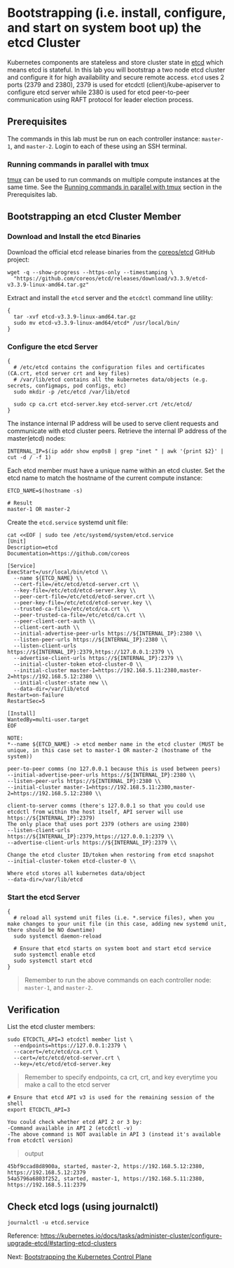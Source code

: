 # Bootstrapping (i.e. install, configure, and start on system boot up) the etcd Cluster

Kubernetes components are stateless and store cluster state in [etcd](https://github.com/coreos/etcd) which means etcd is stateful. In this lab you will bootstrap a two node etcd cluster and configure it for high availability and secure remote access. `etcd` uses 2 ports (2379 and 2380), 2379 is used for etcdctl (client)/kube-apiserver to configure etcd server while 2380 is used for etcd peer-to-peer communication using RAFT protocol for leader election process.

## Prerequisites

The commands in this lab must be run on each controller instance: `master-1`, and `master-2`. Login to each of these using an SSH terminal.

### Running commands in parallel with tmux

[tmux](https://github.com/tmux/tmux/wiki) can be used to run commands on multiple compute instances at the same time. See the [Running commands in parallel with tmux](01-prerequisites.md#running-commands-in-parallel-with-tmux) section in the Prerequisites lab.

## Bootstrapping an etcd Cluster Member

### Download and Install the etcd Binaries

Download the official etcd release binaries from the [coreos/etcd](https://github.com/coreos/etcd) GitHub project:

```
wget -q --show-progress --https-only --timestamping \
  "https://github.com/coreos/etcd/releases/download/v3.3.9/etcd-v3.3.9-linux-amd64.tar.gz"
```

Extract and install the `etcd` server and the `etcdctl` command line utility:

```
{
  tar -xvf etcd-v3.3.9-linux-amd64.tar.gz
  sudo mv etcd-v3.3.9-linux-amd64/etcd* /usr/local/bin/
}
```

### Configure the etcd Server

```
{
  # /etc/etcd contains the configuration files and certificates (CA.crt, etcd server crt and key files)
  # /var/lib/etcd contains all the kubernetes data/objects (e.g. secrets, configmaps, pod configs, etc)
  sudo mkdir -p /etc/etcd /var/lib/etcd
  
  sudo cp ca.crt etcd-server.key etcd-server.crt /etc/etcd/
}
```

The instance internal IP address will be used to serve client requests and communicate with etcd cluster peers. Retrieve the internal IP address of the master(etcd) nodes:

```
INTERNAL_IP=$(ip addr show enp0s8 | grep "inet " | awk '{print $2}' | cut -d / -f 1)
```

Each etcd member must have a unique name within an etcd cluster. Set the etcd name to match the hostname of the current compute instance:

```
ETCD_NAME=$(hostname -s)

# Result
master-1 OR master-2
```

Create the `etcd.service` systemd unit file:

```
cat <<EOF | sudo tee /etc/systemd/system/etcd.service
[Unit]
Description=etcd
Documentation=https://github.com/coreos

[Service]
ExecStart=/usr/local/bin/etcd \\
  --name ${ETCD_NAME} \\
  --cert-file=/etc/etcd/etcd-server.crt \\
  --key-file=/etc/etcd/etcd-server.key \\
  --peer-cert-file=/etc/etcd/etcd-server.crt \\
  --peer-key-file=/etc/etcd/etcd-server.key \\
  --trusted-ca-file=/etc/etcd/ca.crt \\
  --peer-trusted-ca-file=/etc/etcd/ca.crt \\
  --peer-client-cert-auth \\
  --client-cert-auth \\
  --initial-advertise-peer-urls https://${INTERNAL_IP}:2380 \\
  --listen-peer-urls https://${INTERNAL_IP}:2380 \\
  --listen-client-urls https://${INTERNAL_IP}:2379,https://127.0.0.1:2379 \\
  --advertise-client-urls https://${INTERNAL_IP}:2379 \\
  --initial-cluster-token etcd-cluster-0 \\
  --initial-cluster master-1=https://192.168.5.11:2380,master-2=https://192.168.5.12:2380 \\
  --initial-cluster-state new \\
  --data-dir=/var/lib/etcd
Restart=on-failure
RestartSec=5

[Install]
WantedBy=multi-user.target
EOF
```

```
NOTE:
*--name ${ETCD_NAME} -> etcd member name in the etcd cluster (MUST be unique, in this case set to master-1 OR master-2 (hostname of the system))

peer-to-peer comms (no 127.0.0.1 because this is used between peers)
--initial-advertise-peer-urls https://${INTERNAL_IP}:2380 \\
--listen-peer-urls https://${INTERNAL_IP}:2380 \\
--initial-cluster master-1=https://192.168.5.11:2380,master-2=https://192.168.5.12:2380 \\
  
client-to-server comms (there's 127.0.0.1 so that you could use etcdctl from within the host itself, API server will use https://${INTERNAL_IP}:2379)
The only place that uses port 2379 (others are using 2380)
--listen-client-urls https://${INTERNAL_IP}:2379,https://127.0.0.1:2379 \\
--advertise-client-urls https://${INTERNAL_IP}:2379 \\

Change the etcd cluster ID/token when restoring from etcd snapshot
--initial-cluster-token etcd-cluster-0 \\

Where etcd stores all kubernetes data/object
--data-dir=/var/lib/etcd
```

### Start the etcd Server

```
{
  # reload all systemd unit files (i.e. *.service files), when you make changes to your unit file (in this case, adding new systemd unit, there should be NO downtime)
  sudo systemctl daemon-reload 
  
  # Ensure that etcd starts on system boot and start etcd service
  sudo systemctl enable etcd
  sudo systemctl start etcd
}
```

> Remember to run the above commands on each controller node: `master-1`, and `master-2`.

## Verification

List the etcd cluster members:

```
sudo ETCDCTL_API=3 etcdctl member list \
  --endpoints=https://127.0.0.1:2379 \
  --cacert=/etc/etcd/ca.crt \
  --cert=/etc/etcd/etcd-server.crt \
  --key=/etc/etcd/etcd-server.key
```

> Remember to specify endpoints, ca crt, crt, and key everytime you make a call to the etcd server

```
# Ensure that etcd API v3 is used for the remaining session of the shell
export ETCDCTL_API=3

You could check whether etcd API 2 or 3 by:
-Command available in API 2 (etcdctl -v)
-The above command is NOT available in API 3 (instead it's available from etcdctl version)
```

> output

```
45bf9ccad8d8900a, started, master-2, https://192.168.5.12:2380, https://192.168.5.12:2379
54a5796a6803f252, started, master-1, https://192.168.5.11:2380, https://192.168.5.11:2379
```

## Check etcd logs (using journalctl)
```
journalctl -u etcd.service
```

Reference: https://kubernetes.io/docs/tasks/administer-cluster/configure-upgrade-etcd/#starting-etcd-clusters

Next: [Bootstrapping the Kubernetes Control Plane](08-bootstrapping-kubernetes-controllers.md)

